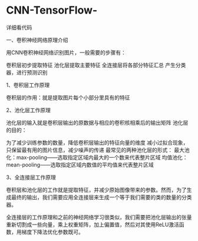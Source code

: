 # CNN-TensorFlow-


详细看代码



一、卷积神经网络原理介绍

用CNN卷积神经网络识别图片，一般需要的步骤有：

卷积层初步提取特征
池化层提取主要特征
全连接层将各部分特征汇总
产生分类器，进行预测识别

1、卷积层工作原理

卷积层的作用：就是提取图片每个小部分里具有的特征

2、池化层工作原理

池化层的输入就是卷积层输出的原数据与相应的卷积核相乘后的输出矩阵 
池化层的目的：

为了减少训练参数的数量，降低卷积层输出的特征向量的维度
减小过拟合现象，只保留最有用的图片信息，减少噪声的传递
最常见的两种池化层的形式：
最大池化：max-pooling——选取指定区域内最大的一个数来代表整片区域
均值池化：mean-pooling——选取指定区域内数值的平均值来代表整片区域

3、全连接层工作原理

卷积层和池化层的工作就是提取特征，并减少原始图像带来的参数。然而，为了生成最终的输出，我们需要应用全连接层来生成一个等于我们需要的类的数量的分类器。

全连接层的工作原理和之前的神经网络学习很类似，我们需要把池化层输出的张量重新切割成一些向量，乘上权重矩阵，加上偏置值，然后对其使用ReLU激活函数，用梯度下降法优化参数既可。
